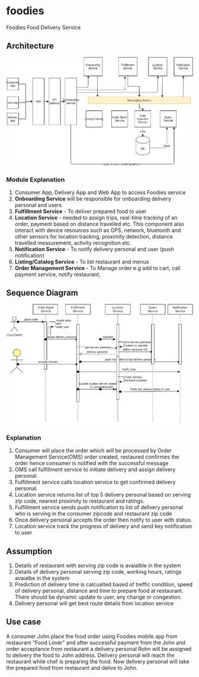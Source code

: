# foodies

Foodies Food Delivery Service

[img-high-level-architecture]: docs/foodies_high_level_architecture.jpg

[img-sequence-diagram]: docs/sequence_diagram.jpg

## Architecture

![High Level Architecture][img-high-level-architecture]


### Module Explanation

1. Consumer App, Delivery App and Web App to access Foodies service
2. **Onboarding Service** will be responsible for onboarding delivery personal and users
3. **Fulfillment Service** - To deliver prepared food to user 
4. **Location Service** - needed to assign trips, real-time tracking of an order, payment based on distance travelled etc. This component also interact with device resources such as GPS, network, bluetooth and other sensors for location tracking, proximity detection, distance travelled measurement, activity recognition etc.
5. **Notification Service**  - To notify delivery personal and user (push notification)
6. **Listing/Catalog Service** - To list restaurant and menus
7. **Order Management Service** - To Manage order e.g add to cart, call payment service, notify restaurant,



## Sequence Diagram

![Sequence Diagram][img-sequence-diagram]

### Explanation

1. Consumer will place the order which will be processed by Order Management Service(OMS) order created, restaured confirmes the order hence consumer is notified with the successful message
2. OMS call fulfillment service to initiate delivery and assign delivery personal.
3. Fulfillment service calls location service to get confirmed delivery personal.
4. Location service returns list of top 5 delivery personal based on serving zip code, nearest proximity to restaurant and ratings.
5. Fulfillment service sends push notification to list of delivery personal who is serving in the consumer zipcode and restaurant zip code
6. Once delivery personal accepts the order then notify to user with status.
7. Location service track the progress of delivery and send key notification to user 

## Assumption

1. Details of restaurant with serving zip code is avaialble in the system
2. Details of delivery personal serving zip code, working hours, ratings avaialbe in the system
3. Prediction of delivery time is calcualted based of treffic condition, speed of delivery personal, distance and time to prepare food at restaurant. There should be dynamic update to user, any change or congestion.
4. Delivery personal will get best route details from location service

## Use case

A consumer John place the food order using Foodies mobile app from restaurant "Food Lover" and after successful payment from the John and order acceptance from restaurant a delivery personal Rohn will be assigned to delivery the food to John address.
Delivery personal will reach the restaurant while chef is preparing the food. Now delivery personal will take the prepared food from restaurant and delive to John.